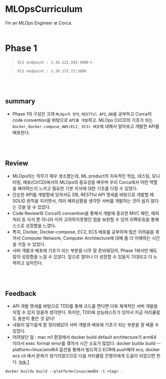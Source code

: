 # MLOpsCurriculum

I’m an MLOps Engineer at Corca.
<br>
<br>

# Phase 1

> `EC2 endpoint : 3.34.122.192:3000` > <br>

> `ECS endpoint : 3.38.172.73:3000`

<br>
<br>

## summary

- Phase 1의 구성은 크게 `MLOps의 정의`, `RESTful API`, `DB`을 공부하고 Corca의 code convention을 바탕으로 `API를 개발`하고. MLOps CI/CD의 기초가 되는 `Docker`, `Docker-compose`, `AWS(EC2, ECS) 배포`에 대해서 알아보고 개발한 API를 배포한다.

<!-- - MLOps라는 매우 생소한 직무에 대하여, MLOps의 정의는 무엇인지 DevOps의 정의를 통하여 알 수 있다. MLOps의 역할은 ML product 배포의 자동화(CI/CD)와 테스팅 자동화, 모니터링을 통해서 더 나은 모델을 기반으로 ML Product를 안정적으로 개발하고 빠르게 배포하여 더 나은 product를 지속적으로 공개하고, 시장에서 유리한 포지션을 점할 수 있게 된다.
-  -->
<br>
<br>

## Review

- MLOps라는 직무가 매우 생소했는데, ML product의 지속적인 학습, 테스팅, 모니터링, 배포(CI/CD)에서의 MLOps의 중요성을 배우며 우리 Corca에서 어떤 역할을 해야하는지 느끼고 필요한 기본 지식에 대한 기초를 다질 수 있었다.
- 단순한 API를 개발함에 있어서도 DB, RESTful API 명세를 바탕으로 개발할 때 SOLID 원칙을 지키면서, 여러 예외상황을 생각한 서버를 개발하는 것이 쉽지 않다는 것을 알 수 있었다.
- Code Review와 Corca의 convention을 통해서 개발에 중요한 MVC 패턴, 예외처리 등 지식 뿐 아니라 미처 고려하지못했던 점을 보완할 수 있어 리팩토링을 통해 스스로 성장함을 느꼈다.
- 특히, Docker, Docker-compose, EC2, ECS 배포를 공부하며 많은 어려움을 겪어서 Computer Network, Computer Architecture에 대해 좀 더 이해하는 시간을 가질 수 있었다.
- 서버 개발과 배포에 기초가 되는 부분을 너무 잘 준비돼있어, Phase 1에서만 해도 많이 성장함을 느낄 수 있었다. 앞으로 얼마나 더 성장할 수 있을지 기대되고 더 노력하고 싶어진다.

<br>
<br>

## Feedback

- API 개발 명세를 바탕으로 TDD를 통해 코드를 짠다면 더욱 체계적인 서버 개발을 익힐 수 있지 않을까 생각한다. 하지만, TDD에 성능테스트가 있어서 지금 커리큘럼도 충분히 좋은 것 같다!
- 내용이 알기쉽게 잘 정리돼있어 서버 개발과 배포에 기초가 되는 부분을 잘 배울 수 있었다.
- 어려웠던 점 : mac m1 환경에서 docker build default architecture가 arm64 이라서 exec format error를 겪어서 시간 소요가 많았다. docker buildx build --platform=linux/amd64 옵션을 통해서 빌드하고 ECR에 push해야 ecs, docker ecs cli 에서 문제가 생기지않으므로 다음 커리큘럼 진행자에게 도움이 되었으면 한다. [link 1](https://appleg1226.tistory.com/35)

```
docker buildx build --platform=linux/amd64 -t <tag> .
```
